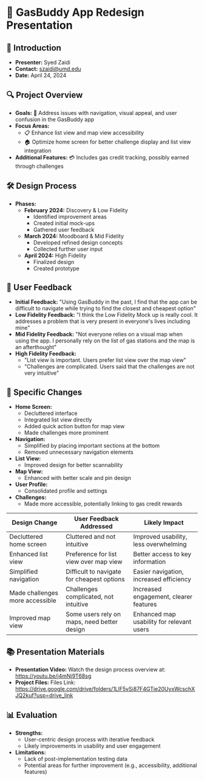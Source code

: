 # 🚗 GasBuddy App Redesign Presentation

## 📝 Introduction

- **Presenter:** Syed Zaidi
- **Contact:** szaidi@umd.edu
- **Date:** April 24, 2024

## 🔍 Project Overview

- **Goals:** 🎯 Address issues with navigation, visual appeal, and user confusion in the GasBuddy app
- **Focus Areas:**
  - 📋 Enhance list view and map view accessibility
  - 🏠 Optimize home screen for better challenge display and list view integration
- **Additional Features:** 💳 Includes gas credit tracking, possibly earned through challenges

## 🛠️ Design Process

- **Phases:**
  - **February 2024:** Discovery & Low Fidelity
    - Identified improvement areas
    - Created initial mock-ups
    - Gathered user feedback
  - **March 2024:** Moodboard & Mid Fidelity
    - Developed refined design concepts
    - Collected further user input
  - **April 2024:** High Fidelity
    - Finalized design
    - Created prototype

## 💬 User Feedback

- **Initial Feedback:** "Using GasBuddy in the past, I find that the app can be difficult to navigate while trying to find the closest and cheapest option"
- **Low Fidelity Feedback:** "I think the Low Fidelity Mock up is really cool. It addresses a problem that is very present in everyone's lives including mine"
- **Mid Fidelity Feedback:** "Not everyone relies on a visual map when using the app. I personally rely on the list of gas stations and the map is an afterthought"
- **High Fidelity Feedback:**
  - "List view is important. Users prefer list view over the map view"
  - "Challenges are complicated. Users said that the challenges are not very intuitive"

## 🔧 Specific Changes

- **Home Screen:**
  - Decluttered interface
  - Integrated list view directly
  - Added quick action button for map view
  - Made challenges more prominent
- **Navigation:**
  - Simplified by placing important sections at the bottom
  - Removed unnecessary navigation elements
- **List View:**
  - Improved design for better scannability
- **Map View:**
  - Enhanced with better scale and pin design
- **User Profile:**
  - Consolidated profile and settings
- **Challenges:**
  - Made more accessible, potentially linking to gas credit rewards

| **Design Change** | **User Feedback Addressed** | **Likely Impact** |
| --- | --- | --- |
| Decluttered home screen | Cluttered and not intuitive | Improved usability, less overwhelming |
| Enhanced list view | Preference for list view over map view | Better access to key information |
| Simplified navigation | Difficult to navigate for cheapest options | Easier navigation, increased efficiency |
| Made challenges more accessible | Challenges complicated, not intuitive | Increased engagement, clearer features |
| Improved map view | Some users rely on maps, need better design | Enhanced map usability for relevant users |

## 📚 Presentation Materials
- **Presentation Video:** Watch the design process overview at: https://youtu.be/j4mNj9T68sg
- **Project Files:** Files Link: https://drive.google.com/drive/folders/1LlF5vSi87F4GTie20UyxWcschXJQ2kuf?usp=drive_link

## 📊 Evaluation

- **Strengths:**
  - User-centric design process with iterative feedback
  - Likely improvements in usability and user engagement
- **Limitations:**
  - Lack of post-implementation testing data
  - Potential areas for further improvement (e.g., accessibility, additional features)
